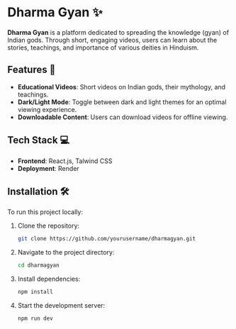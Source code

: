 # Dharma Gyan ✨

**Dharma Gyan** is a platform dedicated to spreading the knowledge (gyan) of Indian gods. Through short, engaging videos, users can learn about the stories, teachings, and importance of various deities in Hinduism.

## Features 🌟

- **Educational Videos**: Short videos on Indian gods, their mythology, and teachings.
- **Dark/Light Mode**: Toggle between dark and light themes for an optimal viewing experience.
- **Downloadable Content**: Users can download videos for offline viewing.

## Tech Stack 💻

- **Frontend**: React.js, Talwind CSS
- **Deployment**: Render

## Installation 🛠️

To run this project locally:

1. Clone the repository:
   ```bash
   git clone https://github.com/yourusername/dharmagyan.git
   ```

2. Navigate to the project directory:
   ```bash
   cd dharmagyan
   ```

3. Install dependencies:
   ```bash
   npm install
   ```

4. Start the development server:
   ```bash
   npm run dev
   ```

